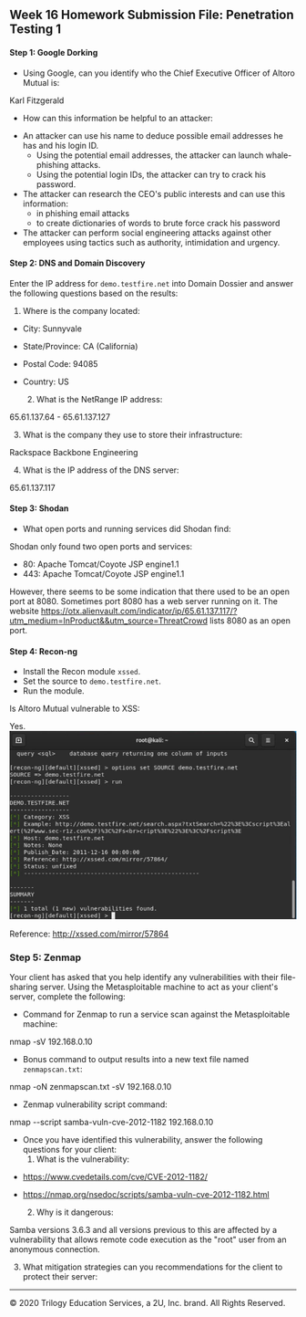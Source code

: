 ## Week 16 Homework Submission File: Penetration Testing 1

#### Step 1: Google Dorking


- Using Google, can you identify who the Chief Executive Officer of Altoro Mutual is:

Karl Fitzgerald

- How can this information be helpful to an attacker:

* An attacker can use his name to deduce possible email addresses he has and his login ID. 
   - Using the potential email addresses, the attacker can launch whale-phishing attacks.
   - Using the potential login IDs, the attacker can try to crack his password.
* The attacker can research the CEO's public interests and can use this information:
   - in phishing email attacks
   - to create dictionaries of words to brute force crack his password
* The attacker can perform social engineering attacks against other employees using tactics such as authority, intimidation and urgency.

#### Step 2: DNS and Domain Discovery

Enter the IP address for `demo.testfire.net` into Domain Dossier and answer the following questions based on the results:

  1. Where is the company located: 

* City: Sunnyvale
* State/Province: CA (California)
* Postal Code: 94085
* Country: US



  2. What is the NetRange IP address:

65.61.137.64 - 65.61.137.127

  3. What is the company they use to store their infrastructure:

Rackspace Backbone Engineering

  4. What is the IP address of the DNS server:

65.61.137.117

#### Step 3: Shodan

- What open ports and running services did Shodan find:

Shodan only found two open ports and services:
* 80: Apache Tomcat/Coyote JSP engine1.1
* 443: Apache Tomcat/Coyote JSP engine1.1

However, there seems to be some indication that there used to be an open port at 8080. Sometimes port 8080 has a web server running on it.
The website https://otx.alienvault.com/indicator/ip/65.61.137.117/?utm_medium=InProduct&&utm_source=ThreatCrowd lists 8080 as an open port.

#### Step 4: Recon-ng

- Install the Recon module `xssed`. 
- Set the source to `demo.testfire.net`. 
- Run the module. 

Is Altoro Mutual vulnerable to XSS: 

Yes.
![Recon-ng snapshot](recon-ng.jpg)

Reference: http://xssed.com/mirror/57864

### Step 5: Zenmap

Your client has asked that you help identify any vulnerabilities with their file-sharing server. Using the Metasploitable machine to act as your client's server, complete the following:

- Command for Zenmap to run a service scan against the Metasploitable machine: 
 
 nmap -sV 192.168.0.10
 
- Bonus command to output results into a new text file named `zenmapscan.txt`:

nmap -oN zenmapscan.txt -sV 192.168.0.10

- Zenmap vulnerability script command: 

nmap --script samba-vuln-cve-2012-1182 192.168.0.10

- Once you have identified this vulnerability, answer the following questions for your client:
  1. What is the vulnerability:
  
* https://www.cvedetails.com/cve/CVE-2012-1182/
* https://nmap.org/nsedoc/scripts/samba-vuln-cve-2012-1182.html

  2. Why is it dangerous:

Samba versions 3.6.3 and all versions previous to this are affected by a vulnerability that allows remote code execution as the "root" user from an anonymous connection.

  3. What mitigation strategies can you recommendations for the client to protect their server:

---
© 2020 Trilogy Education Services, a 2U, Inc. brand. All Rights Reserved.  
